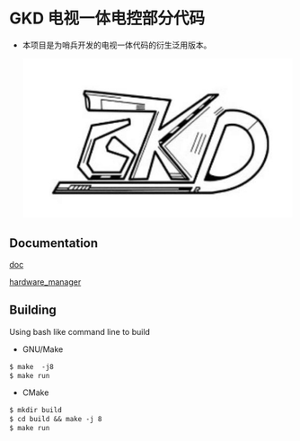 # GKD 电视一体电控部分代码
- 本项目是为哨兵开发的电视一体代码的衍生泛用版本。

  ![logo](img/logo.png)

## Documentation
[doc](doc/doc.md "doc")

[hardware_manager](doc/hardware_manager.md "doc")

## Building
Using bash like command line to build
- GNU/Make
```
$ make  -j8
$ make run
```

- CMake
```
$ mkdir build
$ cd build && make -j 8
$ make run
```
